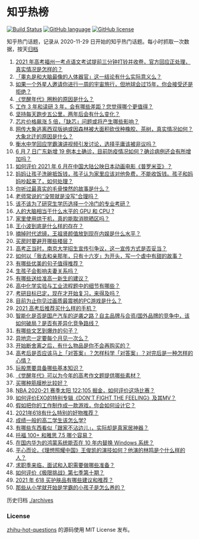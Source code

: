 # 知乎热榜
[![Build Status](https://github.com/ToWeLong/zhihu-hot-questions/workflows/CI/badge.svg)](https://github.com/ToWeLong/zhihu-hot-questions/actions)
[![GitHub language](https://img.shields.io/badge/language-golang-orange.svg)](https://golang.org/)
[![GitHub license](https://img.shields.io/github/license/ToWeLong/zhihu-hot-questions)](https://github.com/ToWeLong/zhihu-hot-questions/blob/main/LICENSE)

知乎热门话题，记录从 2020-11-29 日开始的知乎热门话题。每小时抓取一次数据，按天[归档](./archives)

<!-- BEGIN -->

1. [2021 年高考福州一考点语文考试提前三分钟打铃并收卷，官方回应正处理，真实情况是怎样的？](https://www.zhihu.com/question/463603842)
1. [「睾丸是和大脑最像的人体器官」这一结论有什么实际意义么？](https://www.zhihu.com/question/463156456)
1. [如果一个外星人邀请你进行一周的宇宙旅行，但地球会过15年，你会接受还是拒绝？](https://www.zhihu.com/question/463336626)
1. [《觉醒年代》圈粉的原因是什么？](https://www.zhihu.com/question/460648920)
1. [工作 3 年和读研 3 年，会有哪些差距？您觉得哪个更值得？](https://www.zhihu.com/question/463621272)
1. [坚持每天跑步五公里，两年后会有什么变化？](https://www.zhihu.com/question/418315082)
1. [芯片价格飙涨 5 倍，「缺芯」问题或将产生哪些影响？](https://www.zhihu.com/question/463574415)
1. [网传大象逃离西双版纳或因森林被大面积砍伐种橡胶、茶树，真实情况如何？大象北迁的原因是什么？](https://www.zhihu.com/question/463575906)
1. [衡水中学回应学霸演讲视频引发讨论，选择平庸该被非议吗？](https://www.zhihu.com/question/462967509)
1. [6 月 7 日广东新增 19 例本土确诊，目前防疫情况如何？确诊病例还会有所增加吗？](https://www.zhihu.com/question/463806780)
1. [如何评价 2021 年 6 月在中国大陆公映日本动画电影《普罗米亚》？](https://www.zhihu.com/question/462217273)
1. [妈妈让孩子洗碗抵饭钱，孩子认为家里应该对他免费，不能收饭钱。孩子和妈妈吵起来了，如何处理？](https://www.zhihu.com/question/463356821)
1. [你听过最真实的毛骨悚然的故事是什么？](https://www.zhihu.com/question/458168131)
1. [老师常说的“没带就是没写”合理吗？](https://www.zhihu.com/question/457033055)
1. [该不该为了研究生学历选择一个冷门的专业考研？](https://www.zhihu.com/question/458850143)
1. [人的大脑相当于什么水平的 GPU 和 CPU ?](https://www.zhihu.com/question/404006982)
1. [家里使用烘干机，真的能取消晾晒区吗？](https://www.zhihu.com/question/450607143)
1. [王小波到底是什么样的存在？](https://www.zhihu.com/question/27333174)
1. [摘掉时代滤镜，王祖贤颜值放到现在内娱是什么水平？](https://www.zhihu.com/question/460820502)
1. [买房时要避开哪些楼层？](https://www.zhihu.com/question/447920355)
1. [高考正当时，南京大学招生宣传引争议，这一宣传方式是否妥当？](https://www.zhihu.com/question/463702038)
1. [如何以「我去和亲那年，只有十六岁」为开头，写一个虐中有甜的故事？](https://www.zhihu.com/question/437988845)
1. [有哪些优美的句子值得推荐？](https://www.zhihu.com/question/459600599)
1. [生孩子会影响夫妻关系吗？](https://www.zhihu.com/question/369792300)
1. [有哪些送给准高一新生的建议？](https://www.zhihu.com/question/49779691)
1. [高中化学实验与工业流程题中的细节有哪些？](https://www.zhihu.com/question/383773565)
1. [考研目标已定，现在才开始复习，来得及吗？](https://www.zhihu.com/question/463136813)
1. [目前为止你见过画质最震撼的PC游戏是什么？](https://www.zhihu.com/question/334549140)
1. [2021 高考后推荐买什么样的手机？](https://www.zhihu.com/question/460386683)
1. [智能化是否是国产汽车的逆袭之路？自主品牌与合资/国外品牌的竞争中，该如何破局？是否有差异化竞争路线？](https://www.zhihu.com/question/436854466)
1. [有哪些文艺到爆炸的句子？](https://www.zhihu.com/question/308829198)
1. [异地恋一定要每个月见一次么？](https://www.zhihu.com/question/459310231)
1. [开始断舍离之后，有什么物品是你不会再购买的？](https://www.zhihu.com/question/457895008)
1. [高考后是否应该马上「对答案」？怎样科学「对答案」？对完后是一种怎样的心情？](https://www.zhihu.com/question/463614773)
1. [玩股票要具备哪些基本知识？](https://www.zhihu.com/question/19807409)
1. [《觉醒年代》可以为今年的高考作文题提供哪些素材？](https://www.zhihu.com/question/463608592)
1. [买哪种筋膜枪比较好？](https://www.zhihu.com/question/376327980)
1. [NBA 2020-21 赛季太阳 122:105 掘金，如何评价这场比赛？](https://www.zhihu.com/question/463814681)
1. [如何评价EXO的特别专辑《DON'T FIGHT THE FEELING》及其MV？](https://www.zhihu.com/question/458831246)
1. [假如把你的工作制作成一款游戏，你会如何设计它？](https://www.zhihu.com/question/462775862)
1. [2021年618有什么特别的好物推荐？](https://www.zhihu.com/question/461478895)
1. [成绩一般的高二学生该怎么学?](https://www.zhihu.com/question/463170914)
1. [有哪些东西看似「跟家不沾边儿」，实际却是真家居神器？](https://www.zhihu.com/question/454606011)
1. [托福 100+ 和雅思 7.5 哪个容易？](https://www.zhihu.com/question/26489793)
1. [在国内华为的鸿蒙系统能否在 10 年内替换 Windows 系统？](https://www.zhihu.com/question/462366986)
1. [平心而论，《理想照耀中国》王俊凯的演技如何？他演的林鸣是个什么样的人？](https://www.zhihu.com/question/463762791)
1. [求职季来临，面试和入职需要做哪些准备？](https://www.zhihu.com/question/462924309)
1. [如何评价《极限挑战》第七季第十期？](https://www.zhihu.com/question/463503577)
1. [2021 年 618 买护肤品有哪些建议和推荐？](https://www.zhihu.com/question/397144646)
1. [那些从小学就开始是学霸的小孩子是怎么养的？](https://www.zhihu.com/question/427567462)

<!-- END -->

历史归档 [./archives](./archives)


### License
[zhihu-hot-questions](https://github.com/towelong/zhihu-hot-questions) 的源码使用 MIT License 发布。